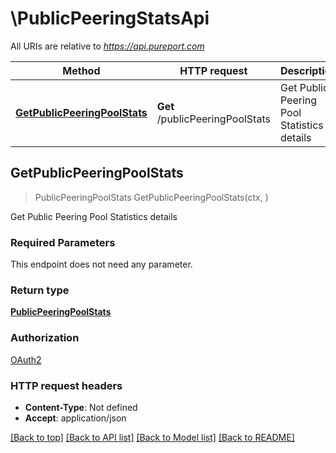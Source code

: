 # \PublicPeeringStatsApi

All URIs are relative to *https://api.pureport.com*

Method | HTTP request | Description
------------- | ------------- | -------------
[**GetPublicPeeringPoolStats**](PublicPeeringStatsApi.md#GetPublicPeeringPoolStats) | **Get** /publicPeeringPoolStats | Get Public Peering Pool Statistics details



## GetPublicPeeringPoolStats

> PublicPeeringPoolStats GetPublicPeeringPoolStats(ctx, )

Get Public Peering Pool Statistics details

### Required Parameters

This endpoint does not need any parameter.

### Return type

[**PublicPeeringPoolStats**](PublicPeeringPoolStats.md)

### Authorization

[OAuth2](../README.md#OAuth2)

### HTTP request headers

- **Content-Type**: Not defined
- **Accept**: application/json

[[Back to top]](#) [[Back to API list]](../README.md#documentation-for-api-endpoints)
[[Back to Model list]](../README.md#documentation-for-models)
[[Back to README]](../README.md)

